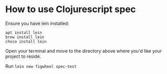 # How to use Clojurescript spec

Ensure you have lein installed:


```
apt install lein
brew install lein
choco install lein
```

Open your terminal and move to the directory above where you'd like your project to reside. 

Run ```lein new figwheel spec-test``` 


  
